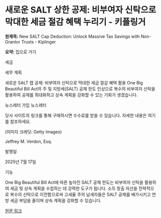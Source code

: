 # 새로운 SALT 상한 공제: 비부여자 신탁으로 막대한 세금 절감 혜택 누리기 - 키플링거

**원제목:** New SALT Cap Deduction: Unlock Massive Tax Savings with Non-Grantor Trusts - Kiplinger

**요약:** 집으로 가기

세금

세무 계획

새로운 SALT 캡 공제: 비부여자 신탁으로 막대한 세금 절감 혜택 활용
One Big Beautiful Bill Act의 주 및 지방세(SALT) 공제 한도 인상으로 복수의 비부여자 신탁을 활용하여 공제를 최대화하고 상속 계획을 강화할 수 있는 기회가 생겼습니다.

뉴스레터 가입
뉴스레터

당사 사이트의 링크를 통해 구매하시면 수수료를 받을 수 있습니다. 자세한 내용은 여기를 참조하세요.

(이미지 크레딧: Getty Images)

Jeffrey M. Verdon, Esq. 

발행일

2025년 7월 17일

기능

One Big Beautiful Bill Act에 따른 높아진 SALT 공제 한도는 비부여자 신탁을 활용하여 세금 및 상속 계획을 수립하는 데 강력한 도구가 됩니다. 소득 창출 자산을 전략적으로 복수의 신탁으로 이전함으로써 고세율 주의 납세자들은 SALT 공제를 배가시키고 연방 세금 부담을 줄이며 상속 계획을 강화할 수 있습니다.

[원문 링크](https://www.kiplinger.com/taxes/tax-planning/new-salt-cap-deduction-tax-savings-with-nongrantor-trusts)
